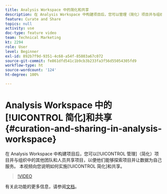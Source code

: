 ```yaml
---
title: Analysis Workspace 中的简化和共享
description: 在 Analysis Workspace 中构建项目后，您可以管理（简化）项目并与组织中的其他团队和人员共享项目，以便他们能够探索项目并让数据为自己服务。 本视频向您说明如何实施简化和共享。
feature: Curate and Share
topics: null
activity: use
doc-type: feature video
team: Technical Marketing
kt: 2294
role: User
level: Beginner
exl-id: 892b7f9d-9351-4c68-a54f-85803a67c072
source-git-commit: fe861dfd541c1b9cb3b233fa3f56d55054305fd9
workflow-type: ht
source-wordcount: '124'
ht-degree: 100%

---
```


# Analysis Workspace 中的[!UICONTROL 简化]和共享 {#curation-and-sharing-in-analysis-workspace}

在 Analysis Workspace 中构建项目后，您可以[!UICONTROL 管理]（简化）项目并与组织中的其他团队和人员共享项目，以便他们能够探索项目并让数据为自己服务。 本视频向您说明如何实施[!UICONTROL 简化]和共享。

>[!VIDEO](https://video.tv.adobe.com/v/24711/?quality=12)

有关此功能的更多信息，请参阅[文档](https://experienceleague.adobe.com/docs/analytics/analyze/analysis-workspace/curate-share/curate.html?lang=zh-Hans)。
